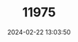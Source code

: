 ---
title: "11975"
category: "Limnocythere porphyretica"
draft: false
date: 2024-02-22 13:03:50
languages:
  English: ["Seed Shrimp"]
---